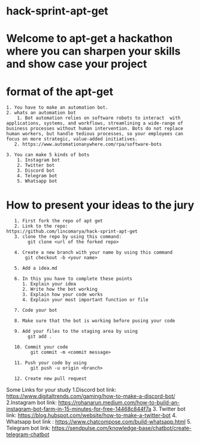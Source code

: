 # hack-sprint-apt-get
# Welcome to apt-get a hackathon where you can sharpen your skills and show case your project

# format of the apt-get

    1. You have to make an automation bot.
    2. whats an automation bot 
        1. Bot automation relies on software robots to interact  with applications, systems, and workflows, streamlining a wide-range of business processes without human intervention. Bots do not replace human workers, but handle tedious processes, so your employees can focus on more strategic, value-added initiatives.
       2. https://www.automationanywhere.com/rpa/software-bots
    
    3. You can make 5 kinds of bots
        1. Instagram bot
        2. Twitter bot
        3. Discord bot
        4. Telegram bot
        5. Whatsapp bot
#     How to present your ideas to the jury
        
       1. First fork the repo of apt get
       2. Link to the repo:                                             https://github.com/lincomarya/hack-sprint-apt-get
       3. clone the repo by using this command:
            git clone <url of the forked repo>
   
       4. Create a new branch with your name by using this command 
           git checkout -b <your name>
       
       5. Add a idea.md 
   
       6. In this you have to complete these points
          1. Explain your idea
          2. Write how the bot working 
          3. Explain how your code works 
          4. Explain your most important function or file
   
       7. Code your bot
   
       8. Make sure that the bot is working before pusing your code
   
       9. Add your files to the staging area by using
            git add .
   
       10. Commit your code
             git commit -m <commit message> 
   
       11. Push your code by using 
             git push -u origin <branch>

       12. Create new pull request
   

   Some Links for your study
    1.Discord bot link:
         https://www.digitaltrends.com/gaming/how-to-make-a-discord-bot/
    2.Instagram bot link:
        https://rohanarun.medium.com/how-to-build-an-instagram-bot-farm-in-15-minutes-for-free-14468c844f7a
    3. Twitter bot link:
       https://blog.hubspot.com/website/how-to-make-a-twitter-bot
    4. Whatsapp bot link :
       https://www.chatcompose.com/build-whatsapp.html
    5. Telegram bot link:
       https://sendpulse.com/knowledge-base/chatbot/create-telegram-chatbot   